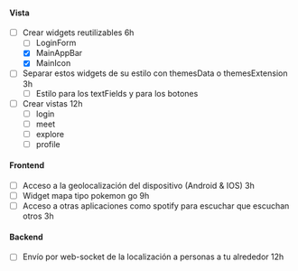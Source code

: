 #### Vista
- [ ] Crear widgets reutilizables 6h
	- [ ] LoginForm
	- [x] MainAppBar
	- [x] MainIcon
- [ ] Separar estos widgets de su estilo con themesData o themesExtension 3h
	- [ ] Estilo para los textFields y para los botones
- [ ] Crear vistas 12h
	- [ ] login
	- [ ] meet
	- [ ] explore
	- [ ] profile

#### Frontend
- [ ] Acceso a la geolocalización del dispositivo (Android & IOS) 3h
- [ ] Widget mapa tipo pokemon go 9h
- [ ] Acceso a otras aplicaciones como spotify para escuchar que escuchan otros 3h

#### Backend
- [ ] Envío por web-socket de la localización a personas a tu alrededor 12h